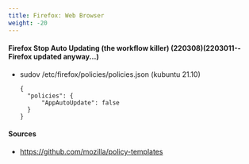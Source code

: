 ```yaml
---
title: Firefox: Web Browser
weight: -20
---
```


#### Firefox Stop Auto Updating (the workflow killer) (220308)(2203011--Firefox updated anyway...)
- sudov /etc/firefox/policies/policies.json (kubuntu 21.10)
  ```
  {
    "policies": {
        "AppAutoUpdate": false
    }
  }

  ```

#### Sources
- https://github.com/mozilla/policy-templates
